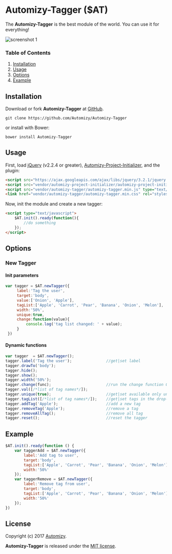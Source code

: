 # Automizy-Tagger ($AT)

The **Automizy-Tagger** is the best module of the world. You can use it for everything!

![screenshot 1](https://raw.github.com/automizy/automizy-tagger/master/screenshot1.png)

### Table of Contents
1. [Installation](#Installation)
2. [Usage](#Usage)
3. [Options](#Options)
4. [Example](#Example)


<a name="Installation"></a>
## Installation

Download or fork **Automizy-Tagger** at [GitHub](https://github.com/Automizy/Automizy-Tagger).

```
git clone https://github.com/Automizy/Automizy-Tagger
```

or install with Bower:

```
bower install Automizy-Tagger
```

<a name="Usage"></a>
## Usage

First, load [jQuery](http://jquery.com) (v2.2.4 or greater), [Automizy-Project-Initializer](https://github.com/Automizy/Automizy-Project-Initializer), and the plugin:

```html
<script src="https://ajax.googleapis.com/ajax/libs/jquery/3.2.1/jquery.min.js" type="text/javascript"></script>
<script src="vendor/automizy-project-initializer/automizy-project-initializer.js" type="text/javascript"></script>
<script src="vendor/automizy-tagger/automizy-tagger.min.js" type="text/javascript"></script>
<link href="vendor/automizy-tagger/automizy-tagger.min.css" rel="stylesheet" type="text/css">
```

Now, init the module and create a new tagger:

```html
<script type="text/javascript">
    $AT.init().ready(function(){
        //do something
    });
</script>
```

<a name="Options"></a>
## Options

### New Tagger

#### Init parameters

```javascript
var tagger = $AT.newTagger({
     label:'Tag the user',
     target:'body',
     value:['Onion', 'Apple'],
     tagList:['Apple', 'Carrot', 'Pear', 'Banana', 'Onion', 'Melon'],
     width:'50%',
     unique:true,
     change:function(value){
         console.log('tag list changed: ' + value);
     }
 })
```

#### Dynamic functions

```javascript
var tagger  = $AT.newTagger();
tagger.label('Tag the user');               //get|set label
tagger.drawTo('body');
tagger.hide();
tagger.show();
tagger.width('50%');
tagger.change(func);                        //run the change function OR set functions that call after change the tagger value
tagger.val([/*list of tag names*/]);
tagger.unique(true);                        //get|set available only unique values
tagger.tagList([/*list of tag names*/]);    //get|set tags in the drop-down menu
tagger.addTag('Apple');                     //add a new tag
tagger.removeTag('Apple');                  //remove a tag
tagger.removeAllTag();                      //remove all tag
tagger.reset();                             //reset the tagger
```


## Example

```javascript
$AT.init().ready(function () {
    var taggerAdd = $AT.newTagger({
        label:'Add tag to user',
        target:'body',
        tagList:['Apple', 'Carrot', 'Pear', 'Banana', 'Onion', 'Melon'],
        width:'50%'
    });
    var taggerRemove = $AT.newTagger({
        label:'Remove tag from user',
        target:'body',
        tagList:['Apple', 'Carrot', 'Pear', 'Banana', 'Onion', 'Melon'],
        width:'50%'
    });
})
```



<a name="License"></a>
## License

Copyright (c) 2017 [Automizy](https://automizy.com).

**Automizy-Tagger** is released under the [MIT license](http://github.com/automizy/automizy-tagger/raw/master/LICENSE.md).
